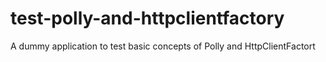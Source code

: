 # test-polly-and-httpclientfactory
A dummy application to test basic concepts of Polly and HttpClientFactort
